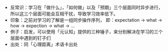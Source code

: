 + 反常识：学习在「做什么」，「如何做」以及「预期」三个层面同时异步进行，所以这三个层面可能会互相干扰，导致学习效率低下。
+ 印象：之前对学习的了解是一组同步操作序列， 即：expectation → what → how → expection → what → ...
+ 例子：启发，可以使用「元认知」提供的三种锤子，来分别解决在学习的三个层面中遇到的钉子们
+ 出处：同「心理距离」术语卡出处
